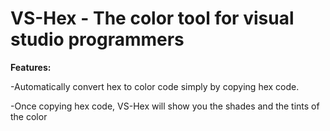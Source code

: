 # VS-Hex - The color tool for visual studio programmers


**Features:**

-Automatically convert hex to color code simply by copying hex code.

-Once copying hex code, VS-Hex will show you the shades and the tints of the color
